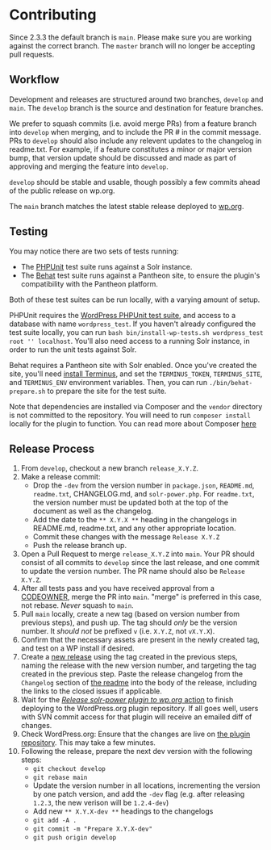 # Contributing

Since 2.3.3 the default branch is `main`. Please make sure you are working against the correct branch. The `master` branch will no longer be accepting pull requests.

## Workflow

Development and releases are structured around two branches, `develop` and `main`. The `develop` branch is the source and destination for feature branches.

We prefer to squash commits (i.e. avoid merge PRs) from a feature branch into `develop` when merging, and to include the PR # in the commit message. PRs to `develop` should also include any relevent updates to the changelog in readme.txt. For example, if a feature constitutes a minor or major version bump, that version update should be discussed and made as part of approving and merging the feature into `develop`.

`develop` should be stable and usable, though possibly a few commits ahead of the public release on wp.org.

The `main` branch matches the latest stable release deployed to [wp.org](wp.org).

## Testing

You may notice there are two sets of tests running:

* The [PHPUnit](https://phpunit.de/) test suite runs against a Solr instance.
* The [Behat](http://behat.org/) test suite runs against a Pantheon site, to ensure the plugin's compatibility with the Pantheon platform.

Both of these test suites can be run locally, with a varying amount of setup.

PHPUnit requires the [WordPress PHPUnit test suite](https://make.wordpress.org/core/handbook/testing/automated-testing/phpunit/), and access to a database with name `wordpress_test`. If you haven't already configured the test suite locally, you can run `bash bin/install-wp-tests.sh wordpress_test root '' localhost`. You'll also need access to a running Solr instance, in order to run the unit tests against Solr.

Behat requires a Pantheon site with Solr enabled. Once you've created the site, you'll need [install Terminus](https://github.com/pantheon-systems/terminus#installation), and set the `TERMINUS_TOKEN`, `TERMINUS_SITE`, and `TERMINUS_ENV` environment variables. Then, you can run `./bin/behat-prepare.sh` to prepare the site for the test suite.

Note that dependencies are installed via Composer and the `vendor` directory is not committed to the repository. You will need to run `composer install` locally for the plugin to function. You can read more about Composer [here](https://getcomposer.org)

## Release Process

1. From `develop`, checkout a new branch `release_X.Y.Z`.
1. Make a release commit:
    * Drop the `-dev` from the version number in `package.json`, `README.md`, `readme.txt`, CHANGELOG.md, and `solr-power.php`. For `readme.txt`, the version number must be updated both at the top of the document as well as the changelog.
    * Add the date to the `** X.Y.X **` heading in the changelogs in README.md, readme.txt, and any other appropriate location.
    * Commit these changes with the message `Release X.Y.Z`
    * Push the release branch up.
1. Open a Pull Request to merge `release_X.Y.Z` into `main`. Your PR should consist of all commits to `develop` since the last release, and one commit to update the version number. The PR name should also be `Release X.Y.Z`.
1. After all tests pass and you have received approval from a [CODEOWNER](./CODEOWNERS), merge the PR into `main`. "merge" is preferred in this case, not rebase. _Never_ squash to `main`.
1. Pull `main` locally, create a new tag (based on version number from previous steps), and push up. The tag should _only_ be the version number. It _should not_ be prefixed  `v` (i.e. `X.Y.Z`, not `vX.Y.X`).
1. Confirm that the necessary assets are present in the newly created tag, and test on a WP install if desired.
1. Create a [new release](https://github.com/pantheon-systems/solr-power/releases/new) using the tag created in the previous steps, naming the release with the new version number, and targeting the tag created in the previous step. Paste the release changelog from the `Changelog` section of [the readme](readme.txt) into the body of the release, including the links to the closed issues if applicable.
1. Wait for the [_Release solr-power plugin to wp.org_ action](https://github.com/pantheon-systems/solr-power/actions/workflows/wordpress-plugin-deploy.yml) to finish deploying to the WordPress.org plugin repository. If all goes well, users with SVN commit access for that plugin will receive an emailed diff of changes.
1. Check WordPress.org: Ensure that the changes are live on [the plugin repository](https://wordpress.org/plugins/solr-power/). This may take a few minutes.
1. Following the release, prepare the next dev version with the following steps:
    * `git checkout develop`
    * `git rebase main`
    * Update the version number in all locations, incrementing the version by one patch version, and add the `-dev` flag (e.g. after releasing `1.2.3`, the new verison will be `1.2.4-dev`)
    * Add new `** X.Y.X-dev **` headings to the changelogs
    * `git add -A .`
    * `git commit -m "Prepare X.Y.X-dev"`
    * `git push origin develop`
